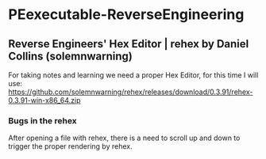 # PEexecutable-ReverseEngineering

## Reverse Engineers' Hex Editor | rehex by Daniel Collins (solemnwarning)

For taking notes and learning we need a proper Hex Editor, for this time I will use:  
https://github.com/solemnwarning/rehex/releases/download/0.3.91/rehex-0.3.91-win-x86_64.zip

### Bugs in the rehex
After opening a file with rehex, there is a need to scroll up and down to trigger the proper rendering by rehex.
